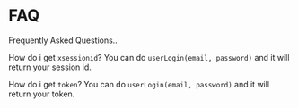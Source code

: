 # FAQ
Frequently Asked Questions..

How do i get `xsessionid`? You can do `userLogin(email, password)` and it will return your session id.

How do i get `token`? You can do `userLogin(email, password)` and it will return your token.